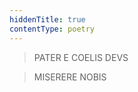 ```yaml
---
hiddenTitle: true
contentType: poetry
---
```


<section>

> PATER E COELIS DEVS

> MISERERE NOBIS

</section>

